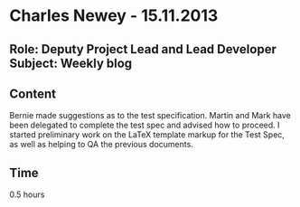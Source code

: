 Charles Newey - 15.11.2013
===============
Role: Deputy Project Lead and Lead Developer
Subject: Weekly blog
---------------

Content
-------
Bernie made suggestions as to the test specification. Martin and Mark have been delegated to complete the test spec and advised how to proceed. I started preliminary work on the LaTeX template markup for the Test Spec, as well as helping to QA the previous documents.

Time
----
0.5 hours
